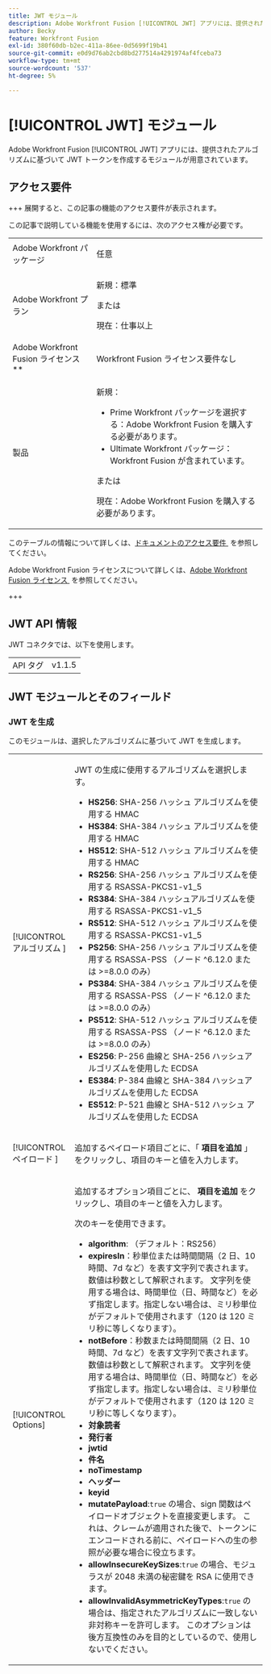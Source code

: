 ```yaml
---
title: JWT モジュール
description: Adobe Workfront Fusion [!UICONTROL JWT] アプリには、提供されたアルゴリズムに基づいて JWT トークンを作成するモジュールが用意されています。
author: Becky
feature: Workfront Fusion
exl-id: 380f60db-b2ec-411a-86ee-0d5699f19b41
source-git-commit: e0d9d76ab2cbd8bd277514a4291974af4fceba73
workflow-type: tm+mt
source-wordcount: '537'
ht-degree: 5%

---
```


# [!UICONTROL JWT] モジュール

Adobe Workfront Fusion [!UICONTROL JWT] アプリには、提供されたアルゴリズムに基づいて JWT トークンを作成するモジュールが用意されています。

## アクセス要件

+++ 展開すると、この記事の機能のアクセス要件が表示されます。

この記事で説明している機能を使用するには、次のアクセス権が必要です。

<table style="table-layout:auto">
 <col> 
 <col> 
 <tbody> 
  <tr> 
   <td role="rowheader">Adobe Workfront パッケージ</td> 
   <td> <p>任意</p> </td> 
  </tr> 
  <tr data-mc-conditions=""> 
   <td role="rowheader">Adobe Workfront プラン</td> 
   <td> <p>新規：標準</p><p>または</p><p>現在：仕事以上</p> </td> 
  </tr> 
  <tr> 
   <td role="rowheader">Adobe Workfront Fusion ライセンス**</td> 
   <td>
   <p>Workfront Fusion ライセンス要件なし</p>
   </td> 
  </tr> 
  <tr> 
   <td role="rowheader">製品</td> 
   <td>
   <p>新規：</p> <ul><li>Prime Workfront パッケージを選択する：Adobe Workfront Fusion を購入する必要があります。</li><li>Ultimate Workfront パッケージ：Workfront Fusion が含まれています。</li></ul>
   <p>または</p>
   <p>現在：Adobe Workfront Fusion を購入する必要があります。</p>
   </td> 
  </tr>
 </tbody> 
</table>

このテーブルの情報について詳しくは、[&#x200B; ドキュメントのアクセス要件 &#x200B;](/help/workfront-fusion/references/licenses-and-roles/access-level-requirements-in-documentation.md) を参照してください。

Adobe Workfront Fusion ライセンスについて詳しくは、[Adobe Workfront Fusion ライセンス &#x200B;](/help/workfront-fusion/set-up-and-manage-workfront-fusion/licensing-operations-overview/license-automation-vs-integration.md) を参照してください。

+++

## JWT API 情報

JWT コネクタでは、以下を使用します。

<table style="table-layout:auto"> 
 <col> 
 <col> 
 <tbody> 
   <tr> 
   <td role="rowheader">API タグ</td> 
   <td>v1.1.5</td> 
  </tr>
 </tbody> 
 </table>

## JWT モジュールとそのフィールド

### JWT を生成

このモジュールは、選択したアルゴリズムに基づいて JWT を生成します。

<table style="table-layout:auto"> 
 <col data-mc-conditions=""> 
 <col data-mc-conditions=""> 
 <tbody> 
  <tr> 
   <td role="rowheader">[!UICONTROL アルゴリズム &#x200B;]</td> 
   <td> <p>JWT の生成に使用するアルゴリズムを選択します。</p> <ul>
   <li><b>HS256</b>: SHA-256 ハッシュ アルゴリズムを使用する HMAC</li>
   <li><b>HS384</b>: SHA-384 ハッシュ アルゴリズムを使用する HMAC</li>
   <li><b>HS512</b>: SHA-512 ハッシュ アルゴリズムを使用する HMAC</li>
   <li><b>RS256</b>: SHA-256 ハッシュ アルゴリズムを使用する RSASSA-PKCS1-v1_5</li>
   <li><b>RS384</b>: SHA-384 ハッシュアルゴリズムを使用する RSASSA-PKCS1-v1_5</li>
   <li><b>RS512</b>: SHA-512 ハッシュ アルゴリズムを使用する RSASSA-PKCS1-v1_5</li>
   <li><b>PS256</b>: SHA-256 ハッシュ アルゴリズムを使用する RSASSA-PSS （ノード ^6.12.0 または &gt;=8.0.0 のみ）</li>
   <li><b>PS384</b>: SHA-384 ハッシュ アルゴリズムを使用する RSASSA-PSS （ノード ^6.12.0 または &gt;=8.0.0 のみ）</li>
   <li><b>PS512</b>: SHA-512 ハッシュ アルゴリズムを使用する RSASSA-PSS （ノード ^6.12.0 または &gt;=8.0.0 のみ）</li>
   <li><b>ES256</b>: P-256 曲線と SHA-256 ハッシュアルゴリズムを使用した ECDSA</li>
   <li><b>ES384</b>: P-384 曲線と SHA-384 ハッシュアルゴリズムを使用した ECDSA</li>
   <li><b>ES512</b>: P-521 曲線と SHA-512 ハッシュ アルゴリズムを使用した ECDSA</li>
   </ul></td> 
  </tr> 
  <tr> 
   <td role="rowheader">[!UICONTROL ペイロード &#x200B;] </td> 
   <td> <p>追加するペイロード項目ごとに、「<b> 項目を追加 </b>」をクリックし、項目のキーと値を入力します。</p> </td> 
  </tr> 
  <tr> 
   <td role="rowheader">[!UICONTROL Options] </td> 
   <td> <p>追加するオプション項目ごとに、<b> 項目を追加 </b> をクリックし、項目のキーと値を入力します。</p> <p>次のキーを使用できます。
   <ul>
   <li><b>algorithm</b>: （デフォルト：RS256）</li>
   <li><b>expiresIn</b>：秒単位または時間間隔（2 日、10 時間、7d など）を表す文字列で表されます。 数値は秒数として解釈されます。 文字列を使用する場合は、時間単位（日、時間など）を必ず指定します。指定しない場合は、ミリ秒単位がデフォルトで使用されます（120 は 120 ミリ秒に等しくなります）。</li>
   <li><b>notBefore</b>：秒数または時間間隔（2 日、10 時間、7d など）を表す文字列で表されます。 数値は秒数として解釈されます。 文字列を使用する場合は、時間単位（日、時間など）を必ず指定します。指定しない場合は、ミリ秒単位がデフォルトで使用されます（120 は 120 ミリ秒に等しくなります）。
</li>
   <li><b>対象読者</b></li>
   <li><b>発行者</b></li>
   <li><b>jwtid</b></li>
   <li><b>件名</b></li>
   <li><b>noTimestamp</b></li>
   <li><b>ヘッダー</b></li>
   <li><b>keyid</b></li>
   <li><b>mutatePayload</b>:<code>true</code> の場合、sign 関数はペイロードオブジェクトを直接変更します。 これは、クレームが適用された後で、トークンにエンコードされる前に、ペイロードへの生の参照が必要な場合に役立ちます。</li>
   <li><b>allowInsecureKeySizes</b>:<code>true</code> の場合、モジュラスが 2048 未満の秘密鍵を RSA に使用できます。</li>
   <li><b>allowInvalidAsymmetricKeyTypes</b>:<code>true</code> の場合は、指定されたアルゴリズムに一致しない非対称キーを許可します。 このオプションは後方互換性のみを目的としているので、使用しないでください。</li>
   </ul>
   </td> 
  </tr> 
 </tbody> 
</table>
